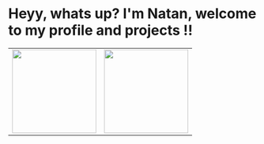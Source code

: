# Heyy, whats up? I'm Natan, welcome to my profile and projects !!
<div>
  <table style="margin: 0 auto;" align="center">
    <tr>
      <td>
        <img height="170px" src="https://github-readme-streak-stats.herokuapp.com/?user=natanpms&theme=react&hide_border=false"/>
      </td>
      <td>
        <img height="170px" src="https://github-readme-stats.vercel.app/api/top-langs/?username=natanpms&layout=compact&theme=react&count_private=true"/>
      </td>
    </tr>
  </table>
</div>

